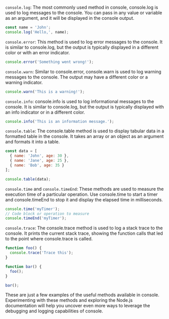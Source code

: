`console.log`: The most commonly used method in console, console.log is used to log messages to the console. You can pass in any value or variable as an argument, and it will be displayed in the console output.
```javascript
const name = 'John';
console.log('Hello,', name);
```
`console.error`: This method is used to log error messages to the console. It is similar to console.log, but the output is typically displayed in a different color or with an error indicator.
```javascript
console.error('Something went wrong!');
```

`console.warn`: Similar to console.error, console.warn is used to log warning messages to the console. The output may have a different color or a warning indicator.
```javascript
console.warn('This is a warning!');
```
`console.info`: console.info is used to log informational messages to the console. It is similar to console.log, but the output is typically displayed with an info indicator or in a different color.
```javascript
console.info('This is an information message.');
```
`console.table`: The console.table method is used to display tabular data in a formatted table in the console. It takes an array or an object as an argument and formats it into a table.
```javascript
const data = [
  { name: 'John', age: 30 },
  { name: 'Jane', age: 25 },
  { name: 'Bob', age: 35 }
];

console.table(data);
```
`console.time` and `console.timeEnd`: These methods are used to measure the execution time of a particular operation. Use console.time to start a timer and console.timeEnd to stop it and display the elapsed time in milliseconds.
```javascript
console.time('myTimer');
// Code block or operation to measure
console.timeEnd('myTimer');
```

`console.trace`: The console.trace method is used to log a stack trace to the console. It prints the current stack trace, showing the function calls that led to the point where console.trace is called.
```javascript
function foo() {
  console.trace('Trace this');
}

function bar() {
  foo();
}

bar();
```
These are just a few examples of the useful methods available in console. Experimenting with these methods and exploring the Node.js documentation will help you uncover even more ways to leverage the debugging and logging capabilities of console.